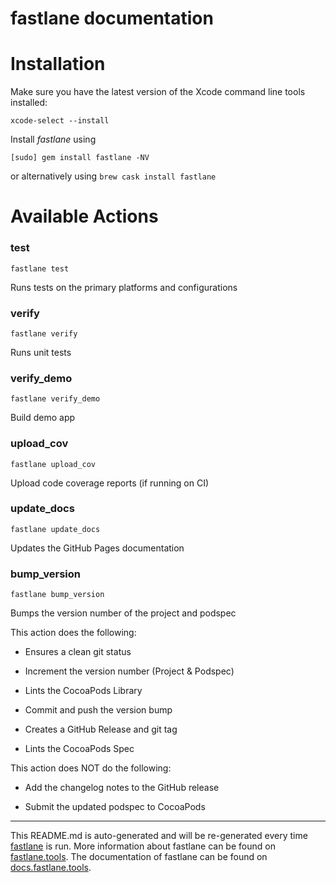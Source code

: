 fastlane documentation
================
# Installation

Make sure you have the latest version of the Xcode command line tools installed:

```
xcode-select --install
```

Install _fastlane_ using
```
[sudo] gem install fastlane -NV
```
or alternatively using `brew cask install fastlane`

# Available Actions
### test
```
fastlane test
```
Runs tests on the primary platforms and configurations
### verify
```
fastlane verify
```
Runs unit tests
### verify_demo
```
fastlane verify_demo
```
Build demo app
### upload_cov
```
fastlane upload_cov
```
Upload code coverage reports (if running on CI)
### update_docs
```
fastlane update_docs
```
Updates the GitHub Pages documentation
### bump_version
```
fastlane bump_version
```
Bumps the version number of the project and podspec

This action does the following:



- Ensures a clean git status

- Increment the version number (Project & Podspec)

- Lints the CocoaPods Library

- Commit and push the version bump

- Creates a GitHub Release and git tag

- Lints the CocoaPods Spec



This action does NOT do the following:



- Add the changelog notes to the GitHub release

- Submit the updated podspec to CocoaPods

----

This README.md is auto-generated and will be re-generated every time [fastlane](https://fastlane.tools) is run.
More information about fastlane can be found on [fastlane.tools](https://fastlane.tools).
The documentation of fastlane can be found on [docs.fastlane.tools](https://docs.fastlane.tools).
